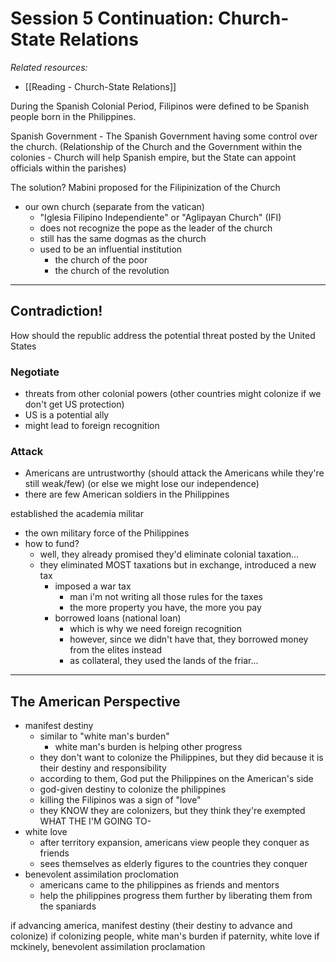 # Session 5 Continuation: Church-State Relations
*Related resources:*
- [[Reading - Church-State Relations]]

During the Spanish Colonial Period, Filipinos were defined to be Spanish people born in the Philippines.

Spanish Government - The Spanish Government having some control over the church. (Relationship of the Church and the Government within the colonies - Church will help Spanish empire, but the State can appoint officials within the parishes)

The solution?
Mabini proposed for the Filipinization of the Church
- our own church (separate from the vatican)
	- "Iglesia Filipino Independiente" or "Aglipayan Church" (IFI)
	- does not recognize the pope as the leader of the church
	- still has the same dogmas as the church
	- used to be an influential institution
		- the church of the poor
		- the church of the revolution

---

## Contradiction!
How should the republic address the potential threat posted by the United States

### Negotiate
- threats from other colonial powers (other countries might colonize if we don't get US protection)
- US is a potential ally
- might lead to foreign recognition

### Attack
- Americans are untrustworthy (should attack the Americans while they're still weak/few) (or else we might lose our independence)
- there are few American soldiers in the Philippines

established the academia militar
- the own military force of the Philippines
- how to fund?
	- well, they already promised they'd eliminate colonial taxation...
	- they eliminated MOST taxations but in exchange, introduced a new tax
		- imposed a war tax
			- man i'm not writing all those rules for the taxes
			-  the more property you have, the more you pay
		- borrowed loans (national loan)
			- which is why we need foreign recognition
			- however, since we didn't have that, they borrowed money from the elites instead
			- as collateral, they used the lands of the friar...

---

## The American Perspective
- manifest destiny
	- similar to "white man's burden"
		- white man's burden is helping other progress
	- they don't want to colonize the Philippines, but they did because it is their destiny and responsibility
	- according to them, God put the Philippines on the American's side
	- god-given destiny to colonize the philippines
	- killing the Filipinos was a sign of "love"
	- they KNOW they are colonizers, but they think they're exempted WHAT THE I'M GOING TO-
- white love
	- after territory expansion, americans view people they conquer as friends
	- sees themselves as elderly figures to the countries they conquer
- benevolent assimilation proclomation
	- americans came to the philippines as friends and mentors
	- help the philippines progress them further by liberating them from the spaniards

if advancing america, manifest destiny (their destiny to advance and colonize)
if colonizing people, white man's burden
if paternity, white love
if mckinely, benevolent assimilation proclamation